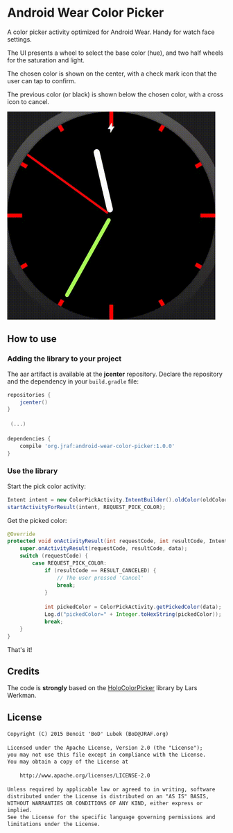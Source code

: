 Android Wear Color Picker
===

A color picker activity optimized for Android Wear.  Handy for watch face settings.

The UI presents a wheel to select the base color (hue), and two half wheels for the saturation and light.

The chosen color is shown on the center, with a check mark icon that the user can tap to confirm.

The previous color (or black) is shown below the chosen color, with a cross icon to cancel.

![Demo](https://github.com/BoD/android-wear-color-picker/raw/master/etc/demo_opt.gif "Demo")


How to use
---

### Adding the library to your project

The aar artifact is available at the **jcenter** repository. Declare the repository and the
dependency in your `build.gradle` file:

```groovy
repositories {
    jcenter()
}

 (...)

dependencies {
    compile 'org.jraf:android-wear-color-picker:1.0.0'
}
```


### Use the library

Start the pick color activity:

```java
Intent intent = new ColorPickActivity.IntentBuilder().oldColor(oldColor).build(this);
startActivityForResult(intent, REQUEST_PICK_COLOR);
```

Get the picked color:

```java
@Override
protected void onActivityResult(int requestCode, int resultCode, Intent data) {
    super.onActivityResult(requestCode, resultCode, data);
    switch (requestCode) {
        case REQUEST_PICK_COLOR:
            if (resultCode == RESULT_CANCELED) {
                // The user pressed 'Cancel'
                break;
            }

            int pickedColor = ColorPickActivity.getPickedColor(data);
            Log.d("pickedColor=" + Integer.toHexString(pickedColor));
            break;
    }
}
```

That's it!


Credits
---

The code is **strongly** based on the [HoloColorPicker](https://github.com/LarsWerkman/HoloColorPicker) library by Lars Werkman.


License
---

```
Copyright (C) 2015 Benoit 'BoD' Lubek (BoD@JRAF.org)

Licensed under the Apache License, Version 2.0 (the "License");
you may not use this file except in compliance with the License.
You may obtain a copy of the License at

    http://www.apache.org/licenses/LICENSE-2.0

Unless required by applicable law or agreed to in writing, software
distributed under the License is distributed on an "AS IS" BASIS,
WITHOUT WARRANTIES OR CONDITIONS OF ANY KIND, either express or implied.
See the License for the specific language governing permissions and
limitations under the License.
```
